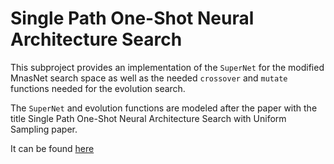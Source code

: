# Single Path One-Shot Neural Architecture Search

This subproject provides an implementation of the `SuperNet` for the modified
MnasNet search space as well as the needed `crossover` and `mutate` functions
needed for the evolution search.

The `SuperNet` and evolution functions are modeled after the paper with the title
Single Path One-Shot Neural Architecture Search with Uniform Sampling paper.

It can be found [here](https://arxiv.org/abs/1904.00420)
